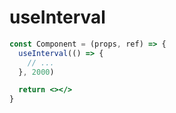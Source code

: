 # useInterval

```jsx
const Component = (props, ref) => {
  useInterval(() => {
    // ...
  }, 2000)

  return <></>
}
```
